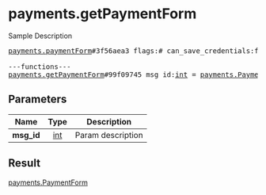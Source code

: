 # payments.getPaymentForm

Sample Description

<pre>
<a href="../constructor/payments.paymentForm.md">payments.paymentForm</a>#3f56aea3 flags:# can_save_credentials:flags.2?<a href="../type/true.md">true</a> password_missing:flags.3?<a href="../type/true.md">true</a> bot_id:<a href="../type/int.md">int</a> invoice:<a href="../type/Invoice.md">Invoice</a> provider_id:<a href="../type/int.md">int</a> url:<a href="../type/string.md">string</a> native_provider:flags.4?<a href="../type/string.md">string</a> native_params:flags.4?<a href="../type/DataJSON.md">DataJSON</a> saved_info:flags.0?<a href="../type/PaymentRequestedInfo.md">PaymentRequestedInfo</a> saved_credentials:flags.1?<a href="../type/PaymentSavedCredentials.md">PaymentSavedCredentials</a> users:Vector&lt;<a href="../type/User.md">User</a>&gt; = <a href="../type/payments.PaymentForm.md">payments.PaymentForm</a>;

---functions---
<a href="../method/payments.getPaymentForm.md">payments.getPaymentForm</a>#99f09745 msg_id:<a href="../type/int.md">int</a> = <a href="../type/payments.PaymentForm.md">payments.PaymentForm</a>;
</pre>
## Parameters

| Name | Type | Description |
|------|:----:|-------------|
| **msg_id** | <a href="../type/int.md">int</a> | Param description |

## Result

<a href="../type/payments.PaymentForm.md">payments.PaymentForm</a>


